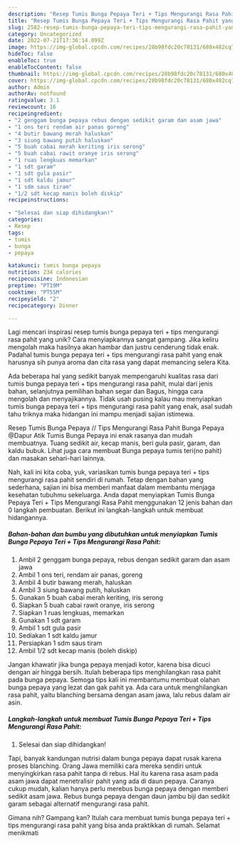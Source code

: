 ```yaml
---
description: "Resep Tumis Bunga Pepaya Teri + Tips Mengurangi Rasa Pahit yang Mantap"
title: "Resep Tumis Bunga Pepaya Teri + Tips Mengurangi Rasa Pahit yang Mantap"
slug: 2582-resep-tumis-bunga-pepaya-teri-tips-mengurangi-rasa-pahit-yang-mantap
category: Uncategorized
date: 2022-07-21T17:36:14.099Z
image: https://img-global.cpcdn.com/recipes/28b98fdc20c78131/680x482cq70/tumis-bunga-pepaya-teri-tips-mengurangi-rasa-pahit-foto-resep-utama.jpg
hideToc: false
enableToc: true
enableTocContent: false
thumbnail: https://img-global.cpcdn.com/recipes/28b98fdc20c78131/680x482cq70/tumis-bunga-pepaya-teri-tips-mengurangi-rasa-pahit-foto-resep-utama.jpg
cover: https://img-global.cpcdn.com/recipes/28b98fdc20c78131/680x482cq70/tumis-bunga-pepaya-teri-tips-mengurangi-rasa-pahit-foto-resep-utama.jpg
author: Admin
authorAv: notfound
ratingvalue: 3.1
reviewcount: 16
recipeingredient:
- "2 genggam bunga pepaya rebus dengan sedikit garam dan asam jawa"
- "1 ons teri rendam air panas goreng"
- "4 butir bawang merah haluskan"
- "3 siung bawang putih haluskan"
- "5 buah cabai merah keriting iris serong"
- "5 buah cabai rawit oranye iris serong"
- "1 ruas lengkuas memarkan"
- "1 sdt garam"
- "1 sdt gula pasir"
- "1 sdt kaldu jamur"
- "1 sdm saus tiram"
- "1/2 sdt kecap manis boleh diskip"
recipeinstructions:

- "Selesai dan siap dihidangkan!"
categories:
- Resep
tags:
- tumis
- bunga
- pepaya

katakunci: tumis bunga pepaya 
nutrition: 234 calories
recipecuisine: Indonesian
preptime: "PT19M"
cooktime: "PT55M"
recipeyield: "2"
recipecategory: Dinner

---
```





Lagi mencari inspirasi resep tumis bunga pepaya teri + tips mengurangi rasa pahit yang unik? Cara menyiapkannya sangat gampang. Jika keliru mengolah maka hasilnya akan hambar dan justru cenderung tidak enak. Padahal tumis bunga pepaya teri + tips mengurangi rasa pahit yang enak harusnya sih punya aroma dan cita rasa yang dapat memancing selera Kita.





Ada beberapa hal yang sedikit banyak mempengaruhi kualitas rasa dari tumis bunga pepaya teri + tips mengurangi rasa pahit, mulai dari jenis bahan, selanjutnya pemilihan bahan segar dan Bagus, hingga cara mengolah dan menyajikannya. Tidak usah pusing kalau mau menyiapkan tumis bunga pepaya teri + tips mengurangi rasa pahit yang enak,      asal sudah tahu triknya maka hidangan ini mampu menjadi sajian istimewa.














Resep Tumis Bunga Pepaya // Tips Mengurangi Rasa Pahit Bunga Pepaya ‎@Dapur Atik Tumis Bunga Pepaya ini enak rasanya dan mudah membuatnya. Tuang sedikit air, kecap manis, beri gula pasir, garam, dan kaldu bubuk. Lihat juga cara membuat Bunga pepaya tumis teri(no pahit) dan masakan sehari-hari lainnya.






Nah, kali ini kita coba, yuk, variasikan tumis bunga pepaya teri + tips mengurangi rasa pahit sendiri di rumah. Tetap dengan bahan yang sederhana, sajian ini bisa memberi manfaat dalam membantu menjaga kesehatan tubuhmu sekeluarga. Anda dapat menyiapkan Tumis Bunga Pepaya Teri + Tips Mengurangi Rasa Pahit menggunakan 12 jenis bahan dan 0 langkah pembuatan. Berikut ini langkah-langkah untuk membuat hidangannya.

<!--inarticleads1-->

##### Bahan-bahan dan bumbu yang dibutuhkan untuk menyiapkan Tumis Bunga Pepaya Teri + Tips Mengurangi Rasa Pahit:

1. Ambil 2 genggam bunga pepaya, rebus dengan sedikit garam dan asam jawa
1. Ambil 1 ons teri, rendam air panas, goreng
1. Ambil 4 butir bawang merah, haluskan
1. Ambil 3 siung bawang putih, haluskan
1. Gunakan 5 buah cabai merah keriting, iris serong
1. Siapkan 5 buah cabai rawit oranye, iris serong
1. Siapkan 1 ruas lengkuas, memarkan
1. Gunakan 1 sdt garam
1. Ambil 1 sdt gula pasir
1. Sediakan 1 sdt kaldu jamur
1. Persiapkan 1 sdm saus tiram
1. Ambil 1/2 sdt kecap manis (boleh diskip)


Jangan khawatir jika bunga pepaya menjadi kotor, karena bisa dicuci dengan air hingga bersih. Itulah beberapa tips menghilangkan rasa pahit pada bunga pepaya. Semoga tips kali ini membantumu membuat olahan bunga pepaya yang lezat dan gak pahit ya. Ada cara untuk menghilangkan rasa pahit, yaitu blanching bersama dengan asam jawa, lalu rebus dalam air asin. 

<!--inarticleads2-->

##### Langkah-langkah untuk membuat Tumis Bunga Pepaya Teri + Tips Mengurangi Rasa Pahit:


1. Selesai dan siap dihidangkan!

Tapi, banyak kandungan nutrisi dalam bunga pepaya dapat rusak karena proses blanching. Orang Jawa memiliki cara mereka sendiri untuk menyingkirkan rasa pahit tanpa di rebus. Hal itu karena rasa asam pada asam jawa dapat menetralisir pahit yang ada di daun pepaya. Caranya cukup mudah, kalian hanya perlu merebus bunga pepaya dengan memberi sedikit asam jawa. Rebus bunga pepaya dengan daun jambu biji dan sedikit garam sebagai alternatif mengurangi rasa pahit. 

Gimana nih? Gampang kan? Itulah cara membuat tumis bunga pepaya teri + tips mengurangi rasa pahit yang bisa anda praktikkan di rumah. Selamat menikmati
